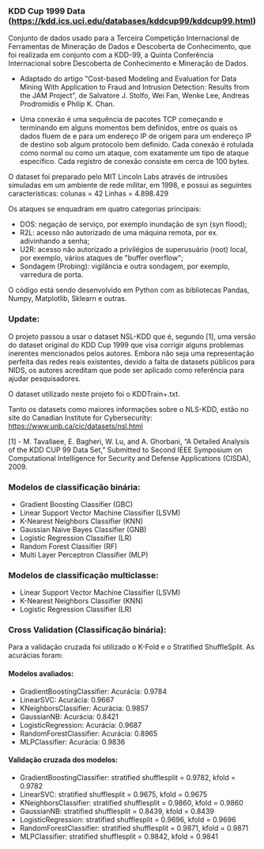 ### KDD Cup 1999 Data (https://kdd.ics.uci.edu/databases/kddcup99/kddcup99.html)

Conjunto de dados usado para a Terceira Competição Internacional de Ferramentas de Mineração de Dados e Descoberta de Conhecimento, que foi realizada em conjunto com a KDD-99, a Quinta Conferência Internacional sobre Descoberta de Conhecimento e Mineração de Dados.

- Adaptado do artigo "Cost-based Modeling and Evaluation for Data Mining With Application to Fraud and Intrusion Detection: Results from the JAM Project", de Salvatore J. Stolfo, Wei Fan, Wenke Lee, Andreas Prodromidis e Philip K. Chan.

- Uma conexão é uma sequência de pacotes TCP começando e terminando em alguns momentos bem definidos, entre os quais os dados fluem de e para um endereço IP de origem para um endereço IP de destino sob algum protocolo bem definido. Cada conexão é rotulada como normal ou como um ataque, com exatamente um tipo de ataque específico. Cada registro de conexão consiste em cerca de 100 bytes.


O dataset foi preparado pelo MIT Lincoln Labs através de intrusões simuladas em um ambiente de rede militar, em 1998, e possui as seguintes características: colunas = 42 Linhas = 4.898.429

Os ataques se enquadram em quatro categorias principais:

- DOS: negação de serviço, por exemplo inundação de syn (syn flood);
- R2L: acesso não autorizado de uma máquina remota, por ex. adivinhando a senha;
- U2R: acesso não autorizado a privilégios de superusuário (root) local, por exemplo, vários ataques de "buffer overflow";
- Sondagem (Probing): vigilância e outra sondagem, por exemplo, varredura de porta.

O código está sendo desenvolvido em Python com as bibliotecas Pandas, Numpy, Matplotlib, Sklearn e outras.

### Update:

O projeto passou a usar o dataset NSL-KDD que é, segundo [1], uma versão do dataset original do KDD Cup 1999 que visa corrigir alguns problemas inerentes mencionados pelos autores. Embora não seja uma representação perfeita das redes reais existentes, devido a falta de datasets públicos para NIDS, os autores acreditam que pode ser aplicado como referência para ajudar pesquisadores.

O dataset utilizado neste projeto foi o KDDTrain+.txt.

Tanto os datasets como maiores informações sobre o NLS-KDD, estão no site do Canadian Institute for Cybersecurity: https://www.unb.ca/cic/datasets/nsl.html

[1] - M. Tavallaee, E. Bagheri, W. Lu, and A. Ghorbani, “A Detailed Analysis of the KDD CUP 99 Data Set,” Submitted to Second IEEE Symposium on Computational Intelligence for Security and Defense Applications (CISDA), 2009.

### Modelos de classificação binária:

- Gradient Boosting Classifier (GBC)
- Linear Support Vector Machine Classifier (LSVM)
- K-Nearest Neighbors Classifier (KNN)
- Gaussian Naive Bayes Classifier (GNB)
- Logistic Regression Classifier (LR)
- Random Forest Classifier (RF)
- Multi Layer Perceptron Classifier (MLP)

### Modelos de classificação multiclasse:

- Linear Support Vector Machine Classifier (LSVM)
- K-Nearest Neighbors Classifier (KNN)
- Logistic Regression Classifier (LR)

### Cross Validation (Classificação binária):

Para a validação cruzada foi utilizado o K-Fold e o Stratified ShuffleSplit. As acurácias foram:

#### Modelos avaliados:
- GradientBoostingClassifier: Acurácia: 0.9784
- LinearSVC: Acurácia: 0.9667
- KNeighborsClassifier: Acurácia: 0.9857
- GaussianNB: Acurácia: 0.8421
- LogisticRegression: Acurácia: 0.9687
- RandomForestClassifier: Acurácia: 0.8965
- MLPClassifier: Acurácia: 0.9836

#### Validação cruzada dos modelos:
- GradientBoostingClassifier: stratified shufflesplit = 0.9782, kfold = 0.9782
- LinearSVC: stratified shufflesplit = 0.9675, kfold = 0.9675
- KNeighborsClassifier: stratified shufflesplit = 0.9860, kfold = 0.9860
- GaussianNB: stratified shufflesplit = 0.8439, kfold = 0.8439
- LogisticRegression: stratified shufflesplit = 0.9696, kfold = 0.9696
- RandomForestClassifier: stratified shufflesplit = 0.9871, kfold = 0.9871
- MLPClassifier: stratified shufflesplit = 0.9842, kfold = 0.9841
